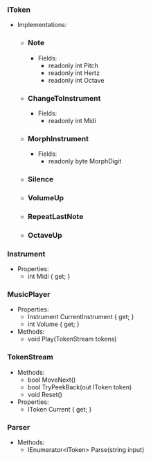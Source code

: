 ### IToken
- Implementations:
  - ### Note
    - Fields:
      - readonly int Pitch
      - readonly int Hertz
      - readonly int Octave
  - ### ChangeToInstrument
    - Fields:
      - readonly int Midi
  - ### MorphInstrument
    - Fields:
      - readonly byte MorphDigit
  - ### Silence
  - ### VolumeUp
  - ### RepeatLastNote
  - ### OctaveUp

### Instrument
- Properties:
  - int Midi { get; }

### MusicPlayer
- Properties:
  - Instrument CurrentInstrument { get; }
  - int Volume { get; }
- Methods:
  - void Play(TokenStream tokens)

### TokenStream
- Methods:
  - bool MoveNext()
  - bool TryPeekBack(out IToken token)
  - void Reset()
- Properties:
  - IToken Current { get; }

### Parser
- Methods:
  - IEnumerator\<IToken> Parse(string input)
